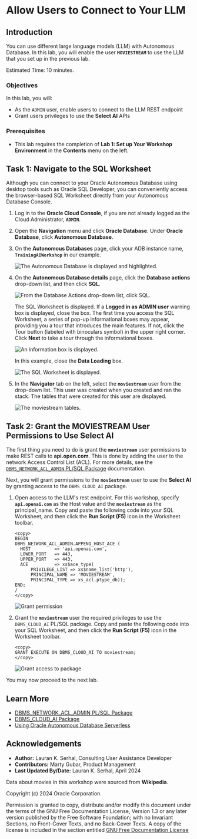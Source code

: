 # Allow Users to Connect to Your LLM

## Introduction

You can use different large language models (LLM) with Autonomous Database. In this lab, you will enable the user **`MOVIESTREAM`** to use the LLM that you set up in the previous lab.

Estimated Time: 10 minutes.

### Objectives

In this lab, you will:
* As the `ADMIN` user, enable users to connect to the LLM REST endpoint
* Grant users privileges to use the **Select AI** APIs

### Prerequisites
- This lab requires the completion of **Lab 1: Set up Your Workshop Environment** in the **Contents** menu on the left.

## Task 1: Navigate to the SQL Worksheet

Although you can connect to your Oracle Autonomous Database using desktop tools such as Oracle SQL Developer, you can conveniently access the browser-based SQL Worksheet directly from your Autonomous Database Console.

1. Log in to the **Oracle Cloud Console**, if you are not already logged as the Cloud Administrator, **`ADMIN`**.

2. Open the **Navigation** menu and click **Oracle Database**. Under **Oracle Database**, click **Autonomous Database**.

3. On the **Autonomous Databases** page, click your ADB instance name, **`TrainingAIWorkshop`** in our example.

    ![The Autonomous Database is displayed and highlighted.](./images/adb-instances.png " ")

4. On the **Autonomous Database details** page, click the **Database actions** drop-down list, and then click **SQL**.

    ![From the Database Actions drop-down list, click SQL.](./images/click-db-actions-sql.png " ")

    The SQL Worksheet is displayed. If a **Logged in as ADMIN user** warning box is displayed, close the box. The first time you access the SQL Worksheet, a series of pop-up informational boxes may appear, providing you a tour that introduces the main features. If not, click the Tour button (labeled with binoculars symbol) in the upper right corner. Click **Next** to take a tour through the informational boxes.

    ![An information box is displayed.](./images/information-box.png " ")

    In this example, close the **Data Loading** box.

    ![The SQL Worksheet is displayed.](./images/sql-worksheet.png " ")

5. In the **Navigator** tab on the left, select the **`moviestream`** user from the drop-down list. This user was created when you created and ran the stack. The tables that were created for this user are displayed.

    ![The moviestream tables.](./images/moviestream-tables.png " ")

## Task 2: Grant the MOVIESTREAM User Permissions to Use Select AI

The first thing you need to do is grant the **`moviestream`** user permissions to make REST calls to **api.open.com**. This is done by adding the user to the network Access Control List (ACL). For more details, see the [`DBMS_NETWORK_ACL_ADMIN` PL/SQL Package](https://docs.oracle.com/en/database/oracle/oracle-database/19/arpls/DBMS_NETWORK_ACL_ADMIN.html#GUID-254AE700-B355-4EBC-84B2-8EE32011E692) documentation.

Next, you will grant permissions to the **`moviestream`** user to use the **Select AI** by granting access to the `DBMS_CLOUD_AI` package.

1. Open access to the LLM's rest endpoint. For this workshop, specify **`api.openai.com`** as the Host value and the **`moviestream`** as the principal_name. Copy and paste the following code into your SQL Worksheet, and then click the **Run Script (F5)** icon in the Worksheet toolbar.

    ```
    <copy>
    BEGIN
    DBMS_NETWORK_ACL_ADMIN.APPEND_HOST_ACE (
      HOST         => 'api.openai.com',
      LOWER_PORT   => 443,
      UPPER_PORT   => 443,
      ACE          => xs$ace_type(
          PRIVILEGE_LIST => xs$name_list('http'),
          PRINCIPAL_NAME => 'MOVIESTREAM',
          PRINCIPAL_TYPE => xs_acl.ptype_db));
    END;
    /
    </copy>
    ```

    ![Grant permission](./images/grant-permission.png " ")
    
2. Grant the **`moviestream`** user the required privileges to use the `DBMS_CLOUD_AI` PL/SQL package. Copy and paste the following code into your SQL Worksheet, and then click the **Run Script (F5)** icon in the Worksheet toolbar.

    ```
    <copy>
    GRANT EXECUTE ON DBMS_CLOUD_AI TO moviestream;
    </copy>
    ```

    ![Grant access to package](./images/grant-access-package.png " ")

You may now proceed to the next lab.

## Learn More
* [DBMS\_NETWORK\_ACL\_ADMIN PL/SQL Package](https://docs.oracle.com/en/database/oracle/oracle-database/19/arpls/DBMS_NETWORK_ACL_ADMIN.html#GUID-254AE700-B355-4EBC-84B2-8EE32011E692)
* [DBMS\_CLOUD\_AI Package](https://docs.oracle.com/en-us/iaas/autonomous-database-serverless/doc/dbms-cloud-ai-package.html)
* [Using Oracle Autonomous Database Serverless](https://docs.oracle.com/en/cloud/paas/autonomous-database/adbsa/index.html)

## Acknowledgements
  * **Author:** Lauran K. Serhal, Consulting User Assistance Developer
  * **Contributors:** Marty Gubar, Product Management
* **Last Updated By/Date:** Lauran K. Serhal, April 2024

Data about movies in this workshop were sourced from **Wikipedia**.

Copyright (c) 2024 Oracle Corporation.

Permission is granted to copy, distribute and/or modify this document
under the terms of the GNU Free Documentation License, Version 1.3
or any later version published by the Free Software Foundation;
with no Invariant Sections, no Front-Cover Texts, and no Back-Cover Texts.
A copy of the license is included in the section entitled [GNU Free Documentation License](files/gnu-free-documentation-license.txt)
